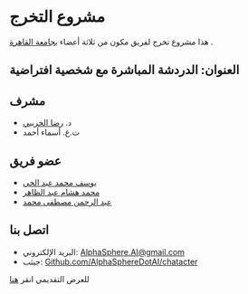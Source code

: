 # مشروع التخرج

هذا مشروع تخرج لفريق مكون من ثلاثة أعضاء [بجامعة القاهرة](https://www.linkedin.com/school/cairo-university) .

## العنوان: الدردشة المباشرة مع شخصية افتراضية

## مشرف

- د. [رضا الخريبي](https://linkedin.com/in/reda-el-khoribi-aa338437)
- ت.ع. أسماء أحمد

## عضو فريق

- [يوسف محمد عبد الحي](https://www.linkedin.com/in/yussef-mohamed-900b44161)
- [محمد هشام عبد الظاهر](https://linkedin.com/in/MH0386)
- [عبد الرحمن مصطفى محمد](https://linkedin.com/in/abdelrahman-mostafa-mohamed)

## اتصل بنا

- البريد الإلكتروني: [AlphaSphere.AI@gmail.com](mailto:AlphaSphere.AI@gmail.com)
- جيثب: [Github.com/AlphaSphereDotAI/chatacter](https://github.com/alphaspheredotai/chatacter)

للعرض التقديمي انقر [هنا](https://tome.app/httpswwwfacebookcom-1aa/graduation-project-clsmcwggf05tmmu5zov31x0m6)
